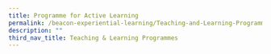 ```yaml
---
title: Programme for Active Learning
permalink: /beacon-experiential-learning/Teaching-and-Learning-Programmes/al/
description: ""
third_nav_title: Teaching & Learning Programmes
---
```

